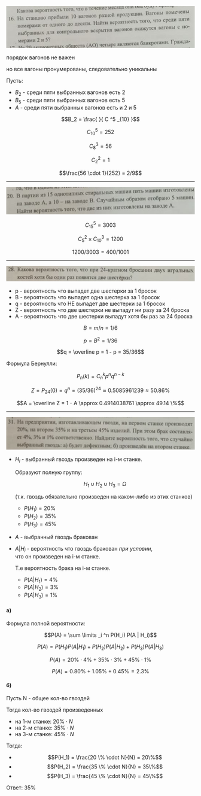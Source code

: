 
![alt text](16.png)

порядок вагонов не важен

но все вагоны пронумерованы, следовательно уникальны

Пусть:
- $B_2$ - среди пяти выбранных вагонов есть 2
- $B_5$ - среди пяти выбранных вагонов есть 5
- $A$ - среди пяти выбранных вагонов есть и 2 и 5

$$B_2 = \frac{  }{ C ^5 _{10} }$$

$$C ^5 _{10} = 252$$

$$C ^3 _{8} = 56$$

$$C ^2 _{2} = 1$$

$$\frac{56 \cdot 1}{252} = 2/9$$

---

![alt text](20.png)

$$C ^5 _{15} = 3003$$

$$C ^2 _5 \times C ^3 _{10} = 1200$$

$$1200 / 3003 = 400 / 1001$$

---

![alt text](28.png)

- p - вероятность что выпадет две шестерки за 1 бросок
- B - вероятность что выпадет одна шестерка за 1 бросок
- q - вероятность что НЕ выпадет две шестерки за 1 бросок
- Z - вероятность что две шестерки не выпадут ни разу за 24 броска
- A - вероятность что две шестерки выпадут хотя бы раз за 24 броска

$$B = m/n = 1/6$$

$$p = B^2 = 1/36$$

$$q = \overline p = 1 - p = 35/36$$

Формула Бернулли:

$$P _n (k) = C ^k _n p^n q^{n-k}$$

$$Z = P _{24} (0) = q^n = (35/36)^{24} \approx 0.5085961239 \approx 50.86 \%$$

$$A = \overline Z = 1 - A \approx 0.4914038761 \approx 49.14 \%$$

---

![alt text](31.png)

- $H_i$ - выбранный гвоздь произведен на i-м станке.

  Образуют полную группу:

  $$H_1 \cup H_2 \cup H_3 = \Omega$$

  (т.к. гвоздь обязательно произведен на каком-либо из этих станков)

  - $P(H_1) = 20\%$
  - $P(H_2) = 35\%$
  - $P(H_3) = 45\%$

- $A$ - выбранный гвоздь бракован

- $A|H_i$ - вероятность что гвоздь бракован _при условии_,  
  что он произведен на i-м станке.
            
  Т.е вероятность брака на i-м станке.

  - $P(A|H_1) = 4\%$
  - $P(A|H_2) = 3\%$
  - $P(A|H_3) = 1\%$

#### а)

Формула полной вероятности:

$$P(A) = \sum \limits _i ^n P(H_i) P(A | H_i)$$

$$P(A) = P(H_1) P(A | H_1) + P(H_2) P(A | H_2) + P(H_3) P(A | H_3)$$

$$P(A) = 20\% \cdot 4\% + 35\% \cdot 3\% + 45\% \cdot 1\%$$

$$P(A) = 0.80\% + 1.05\% + 0.45\% = 2.3 \%$$

#### б)

Пусть N - общее кол-во гвоздей

Тогда кол-во гвоздей произведенных
- на 1-м станке:
  $20 \% \cdot N$
- на 2-м станке:
  $35 \% \cdot N$
- на 3-м станке:
  $45 \% \cdot N$

Тогда:
  - $$P(H_1) = \frac{20 \% \cdot N}{N} = 20\%$$
  - $$P(H_2) = \frac{35 \% \cdot N}{N} = 35\%$$
  - $$P(H_3) = \frac{45 \% \cdot N}{N} = 45\%$$

Ответ: 35%